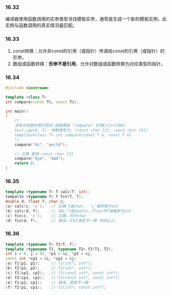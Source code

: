 ### 16.32
编译器使用函数调用的实参类型寻找模板实参，通常是生成一个新的模板实例，此实例与函数调用的真实情况最匹配。

### 16.33
1. const转换：允许非const的引用（或指针）传递给const的引用（或指针）的形参。
2. 数组或函数转换：**形参不是引用**，允许对数组或函数转换为对应类型的指针。

### 16.34
```cpp
#include <iostream>

template <class T>
int compare(const T&, const T&);

int main()
{
    /*
    没有与参数列表匹配的 函数模板 "compare" 实例C/C++(304)
    test.cpp(8, 5): 参数类型为: (const char [3], const char [6])
    template<class T> int compare(const T &, const T &)
    */
    compare("Hi", "world");

    // 正确 都是 const char [3]
    compare("bye", "dad");      
    return 0;
}

```

### 16.35
```cpp
template <typename T> T calc(T, int);
tempalte <typename T> T fcn(T, T);
double d; float f; char c;
(a) calc(c, 'c');   // 正确 T是char， 'c'被转换为int
(b) calc(d, f);     // 同a，T是double，float的f被截断为int
(c) fcn(c, 'c');    // 正确，均为char
(d) fcn(d, f);      // 错误，d与f类型不一致（P602上）
```

### 16.36
```cpp
template <typename T> f1(T, T);
template <typename T1, typename T2> f2(T1, T2);
int i = 0, j = 42, *p1 = &i, *p2 = &j;
const int *cp1 = &i, *cp2 = &j;
(a) f1(p1, p2);     // f1(int*, int*);
(b) f2(p1, p2);     // f2(int*, int*);
(c) f1(cp1, cp2);   // f1(const int*, const int*);
(d) f2(cp1, cp2);   // f2(const int*, const int*);
(e) f1(p1, cp1);    // 错误，类型不一致
(f) f2(p1, cp1);    // f2(int*, const int*);
```
